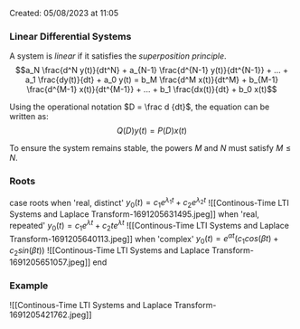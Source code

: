Created: 05/08/2023 at 11:05

### Linear Differential Systems
A system is *linear* if it satisfies the *superposition principle*.
$$a_N \frac{d^N y(t)}{dt^N} + a_{N-1} \frac{d^{N-1} y(t)}{dt^{N-1}} + ... + a_1 \frac{dy(t)}{dt} + a_0 y(t) = b_M \frac{d^M x(t)}{dt^M} + b_{M-1} \frac{d^{M-1} x(t)}{dt^{M-1}} + ... + b_1 \frac{dx(t)}{dt} + b_0 x(t)$$

Using the operational notation $D = \frac d {dt}$, the equation can be written as:
$$Q(D)y(t) = P(D)x(t)$$

To ensure the system remains stable, the powers $M$ and $N$ must satisfy $M \leq N$.


### Roots
case roots
when 'real, distinct'
	$y_0(t) = c_1 e^{\lambda_1 t} + c_2 e^{\lambda_2 t}$
 ![[Continous-Time LTI Systems and Laplace Transform-1691205631495.jpeg]]
when 'real, repeated'
  $y_0(t) = c_1 e^{\lambda t} + c_2 t e^{\lambda t}$
  ![[Continous-Time LTI Systems and Laplace Transform-1691205640113.jpeg]]
when 'complex'
  $y_0(t) = e^{\alpha t} (c_1 cos(\beta t) + c_2 sin(\beta t))$
  ![[Continous-Time LTI Systems and Laplace Transform-1691205651057.jpeg]]
end

### Example
![[Continous-Time LTI Systems and Laplace Transform-1691205421762.jpeg]]